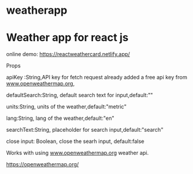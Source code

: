 # weatherapp
<h1>Weather app for react js</h1>


online demo:
https://reactweathercard.netlify.app/


Props

apiKey :String,API key for fetch request already added a free api key from www.openweathermap.org,

defaultSearch:String, default search text for input,default:""

units:String, units of the weather,default:"metric"

lang:String, lang of the weather,default:"en"

searchText:String, placeholder for search input,default:"search"

close input: Boolean, close the searh input, default:false

Works with using www.openweathermap.org weather api.


https://openweathermap.org/

